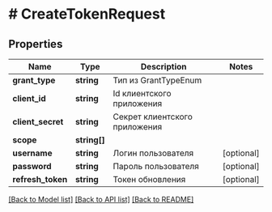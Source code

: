 # # CreateTokenRequest

## Properties

Name | Type | Description | Notes
------------ | ------------- | ------------- | -------------
**grant_type** | **string** | Тип из GrantTypeEnum | 
**client_id** | **string** | Id клиентского приложения | 
**client_secret** | **string** | Секрет клиентского приложения | 
**scope** | **string[]** |  | 
**username** | **string** | Логин пользователя | [optional] 
**password** | **string** | Пароль пользователя | [optional] 
**refresh_token** | **string** | Токен обновления | [optional] 

[[Back to Model list]](../../README.md#documentation-for-models) [[Back to API list]](../../README.md#documentation-for-api-endpoints) [[Back to README]](../../README.md)


